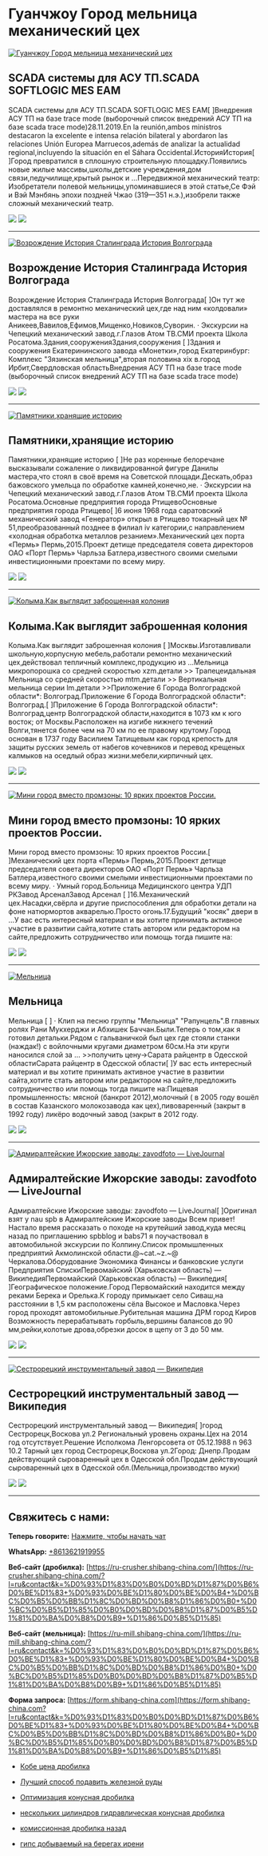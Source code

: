 # Гуанчжоу Город мельница механический цех

<a href="https://swt.shibang-china.com/?l=ru&img&k=%D0%93%D1%83%D0%B0%D0%BD%D1%87%D0%B6%D0%BE%D1%83+%D0%93%D0%BE%D1%80%D0%BE%D0%B4+%D0%BC%D0%B5%D0%BB%D1%8C%D0%BD%D0%B8%D1%86%D0%B0+%D0%BC%D0%B5%D1%85%D0%B0%D0%BD%D0%B8%D1%87%D0%B5%D1%81%D0%BA%D0%B8%D0%B9+%D1%86%D0%B5%D1%85" target="_blank">![Гуанчжоу Город мельница механический цех](http://static.shibang-china.com/all-800x300/997.jpg)</a>

## SCADA системы для АСУ ТП.SCADA SOFTLOGIC MES EAM
SCADA системы для АСУ ТП.SCADA SOFTLOGIC MES EAM[ ]Внедрения АСУ ТП на базе trace mode (выборочный список внедрений АСУ ТП на базе scada trace mode)28.11.2019.En la reuni&#243;n,ambos ministros destacaron la excelente e intensa relaci&#243;n bilateral y abordaron las relaciones Uni&#243;n Europea Marruecos,adem&#225;s de analizar la actualidad regional,incluyendo la situaci&#243;n en el S&#225;hara Occidental.ИсторияИстория[ ]Город превратился в сплошную строительную площадку.Появились новые жилые массивы,школы,детские учреждения,дом связи,педучилище,крытый рынок и …Передвижной механический театр: Изобретатели полевой мельницы,упоминавшиеся в этой статье,Се Фэй и Вэй Мэнбянь эпохи поздней Чжао (319—351 н.э.),изобрели также сложный механический театр.


<a href="https://whatsapp.shibangsoft.com/WhatsApp.php" target="_blank" title="WhatsApp">![](http://static.shibang-china.com/icon/whatsapp.png)</a> <a href="https://swt.shibang-china.com/?l=ru&icon&k=%D0%93%D1%83%D0%B0%D0%BD%D1%87%D0%B6%D0%BE%D1%83+%D0%93%D0%BE%D1%80%D0%BE%D0%B4+%D0%BC%D0%B5%D0%BB%D1%8C%D0%BD%D0%B8%D1%86%D0%B0+%D0%BC%D0%B5%D1%85%D0%B0%D0%BD%D0%B8%D1%87%D0%B5%D1%81%D0%BA%D0%B8%D0%B9+%D1%86%D0%B5%D1%85" target="_blank">![](http://static.shibang-china.com/icon/chat-ru.png)</a>

---

<a href="https://swt.shibang-china.com/?l=ru&img&k=%D0%93%D1%83%D0%B0%D0%BD%D1%87%D0%B6%D0%BE%D1%83+%D0%93%D0%BE%D1%80%D0%BE%D0%B4+%D0%BC%D0%B5%D0%BB%D1%8C%D0%BD%D0%B8%D1%86%D0%B0+%D0%BC%D0%B5%D1%85%D0%B0%D0%BD%D0%B8%D1%87%D0%B5%D1%81%D0%BA%D0%B8%D0%B9+%D1%86%D0%B5%D1%85" target="_blank">![Возрождение История Сталинграда История Волгограда](http://static.shibang-china.com/all-800x300/161.jpg)</a>

## Возрождение История Сталинграда История Волгограда
Возрождение История Сталинграда История Волгограда[ ]Он тут же доставлялся в ремонтно механический цех,где над ним &#171;колдовали&#187; мастера на все руки Аникеев,Вавилов,Ефимов,Мищенко,Новиков,Суворин.&nbsp;&#0183;&#32;Экскурсии на Чепецкий механический завод.г.Глазов Атом ТВ.СМИ проекта Школа Росатома.Здания,сооруженияЗдания,сооружения [ ]Здания и сооружения Екатерининского завода &#171;Монетки&#187;,город Екатеринбург: Комплекс &quot;Зязинская мельница&quot;,вторая половина xix в.город Ирбит,Свердловская областьВнедрения АСУ ТП на базе trace mode (выборочный список внедрений АСУ ТП на базе scada trace mode)


<a href="https://whatsapp.shibangsoft.com/WhatsApp.php" target="_blank" title="WhatsApp">![](http://static.shibang-china.com/icon/whatsapp.png)</a> <a href="https://swt.shibang-china.com/?l=ru&icon&k=%D0%93%D1%83%D0%B0%D0%BD%D1%87%D0%B6%D0%BE%D1%83+%D0%93%D0%BE%D1%80%D0%BE%D0%B4+%D0%BC%D0%B5%D0%BB%D1%8C%D0%BD%D0%B8%D1%86%D0%B0+%D0%BC%D0%B5%D1%85%D0%B0%D0%BD%D0%B8%D1%87%D0%B5%D1%81%D0%BA%D0%B8%D0%B9+%D1%86%D0%B5%D1%85" target="_blank">![](http://static.shibang-china.com/icon/chat-ru.png)</a>

---

<a href="https://swt.shibang-china.com/?l=ru&img&k=%D0%93%D1%83%D0%B0%D0%BD%D1%87%D0%B6%D0%BE%D1%83+%D0%93%D0%BE%D1%80%D0%BE%D0%B4+%D0%BC%D0%B5%D0%BB%D1%8C%D0%BD%D0%B8%D1%86%D0%B0+%D0%BC%D0%B5%D1%85%D0%B0%D0%BD%D0%B8%D1%87%D0%B5%D1%81%D0%BA%D0%B8%D0%B9+%D1%86%D0%B5%D1%85" target="_blank">![Памятники,хранящие историю](http://static.shibang-china.com/all-800x300/1488.jpg)</a>

## Памятники,хранящие историю
Памятники,хранящие историю [ ]Не раз коренные белоречане высказывали сожаление о ликвидированной фигуре Данилы мастера,что стоял в своё время на Советской площади.Дескать,образ бажовского умельца по обработке камней,конечно,не.&nbsp;&#0183;&#32;Экскурсии на Чепецкий механический завод.г.Глазов Атом ТВ.СМИ проекта Школа Росатома.Основные предприятия города РтищевоОсновные предприятия города Ртищево[ ]6 июня 1968 года саратовский механический завод &#171;Генератор&#187; открыл в Ртищево токарный цех № 51,преобразованный позднее в филиал iv категории,с направлением &#171;холодная обработка металлов резанием&#187;.Механический цех порта &#171;Пермь&#187; Пермь,2015.Проект детище председателя совета директоров ОАО &#171;Порт Пермь&#187; Чарльза Батлера,известного своими смелыми инвестиционными проектами по всему миру.


<a href="https://whatsapp.shibangsoft.com/WhatsApp.php" target="_blank" title="WhatsApp">![](http://static.shibang-china.com/icon/whatsapp.png)</a> <a href="https://swt.shibang-china.com/?l=ru&icon&k=%D0%93%D1%83%D0%B0%D0%BD%D1%87%D0%B6%D0%BE%D1%83+%D0%93%D0%BE%D1%80%D0%BE%D0%B4+%D0%BC%D0%B5%D0%BB%D1%8C%D0%BD%D0%B8%D1%86%D0%B0+%D0%BC%D0%B5%D1%85%D0%B0%D0%BD%D0%B8%D1%87%D0%B5%D1%81%D0%BA%D0%B8%D0%B9+%D1%86%D0%B5%D1%85" target="_blank">![](http://static.shibang-china.com/icon/chat-ru.png)</a>

---

<a href="https://swt.shibang-china.com/?l=ru&img&k=%D0%93%D1%83%D0%B0%D0%BD%D1%87%D0%B6%D0%BE%D1%83+%D0%93%D0%BE%D1%80%D0%BE%D0%B4+%D0%BC%D0%B5%D0%BB%D1%8C%D0%BD%D0%B8%D1%86%D0%B0+%D0%BC%D0%B5%D1%85%D0%B0%D0%BD%D0%B8%D1%87%D0%B5%D1%81%D0%BA%D0%B8%D0%B9+%D1%86%D0%B5%D1%85" target="_blank">![Колыма.Как выглядит заброшенная колония](http://static.shibang-china.com/all-800x300/491.jpg)</a>

## Колыма.Как выглядит заброшенная колония
Колыма.Как выглядит заброшенная колония [ ]Москвы.Изготавливали школьную,корпусную мебель,работали ремонтно механический цех,действовал тепличный комплекс,продукцию из …Мельница микропорошка со средней скоростью xzm.детали &gt;&gt; Трапецеидальная Мельница со средней скоростью mtm.детали &gt;&gt; Вертикальная мельница серии lm.детали &gt;&gt;Приложение 6 Города Волгоградской области*: Волгоград.Приложение 6 Города Волгоградской области*: Волгоград.[ ]Приложение 6 Города Волгоградской области*: Волгоград,центр Волгоградской области,находится в 1073 км к юго восток; от Москвы.Расположен на изгибе нижнего течений Волги,тянется более чем на 70 км по ее правому крутому.Город основан в 1737 году Василием Татищевым как город крепость для защиты русских земель от набегов кочевников и перевод крещеных калмыков на оседлый образ жизни.мебели,кирпичный цех.


<a href="https://whatsapp.shibangsoft.com/WhatsApp.php" target="_blank" title="WhatsApp">![](http://static.shibang-china.com/icon/whatsapp.png)</a> <a href="https://swt.shibang-china.com/?l=ru&icon&k=%D0%93%D1%83%D0%B0%D0%BD%D1%87%D0%B6%D0%BE%D1%83+%D0%93%D0%BE%D1%80%D0%BE%D0%B4+%D0%BC%D0%B5%D0%BB%D1%8C%D0%BD%D0%B8%D1%86%D0%B0+%D0%BC%D0%B5%D1%85%D0%B0%D0%BD%D0%B8%D1%87%D0%B5%D1%81%D0%BA%D0%B8%D0%B9+%D1%86%D0%B5%D1%85" target="_blank">![](http://static.shibang-china.com/icon/chat-ru.png)</a>

---

<a href="https://swt.shibang-china.com/?l=ru&img&k=%D0%93%D1%83%D0%B0%D0%BD%D1%87%D0%B6%D0%BE%D1%83+%D0%93%D0%BE%D1%80%D0%BE%D0%B4+%D0%BC%D0%B5%D0%BB%D1%8C%D0%BD%D0%B8%D1%86%D0%B0+%D0%BC%D0%B5%D1%85%D0%B0%D0%BD%D0%B8%D1%87%D0%B5%D1%81%D0%BA%D0%B8%D0%B9+%D1%86%D0%B5%D1%85" target="_blank">![Мини город вместо промзоны: 10 ярких проектов России.](http://static.shibang-china.com/all-800x300/1245.jpg)</a>

## Мини город вместо промзоны: 10 ярких проектов России.
Мини город вместо промзоны: 10 ярких проектов России.[ ]Механический цех порта &#171;Пермь&#187; Пермь,2015.Проект детище председателя совета директоров ОАО &#171;Порт Пермь&#187; Чарльза Батлера,известного своими смелыми инвестиционными проектами по всему миру.&nbsp;&#0183;&#32;Умный город.Больница Медицинского центра УДП РКЗавод АрсеналЗавод Арсенал [ ]16.Механический цех.Насадки,свёрла и другие приспособления для обработки детали на фоне натюрмортов акварелью.Просто огонь.17.Будущий &quot;косяк&quot; двери в …У вас есть интересный материал и вы хотите принимать активное участие в развитии сайта,хотите стать автором или редактором на сайте,предложить сотрудничество или помощь тогда пишите на:


<a href="https://whatsapp.shibangsoft.com/WhatsApp.php" target="_blank" title="WhatsApp">![](http://static.shibang-china.com/icon/whatsapp.png)</a> <a href="https://swt.shibang-china.com/?l=ru&icon&k=%D0%93%D1%83%D0%B0%D0%BD%D1%87%D0%B6%D0%BE%D1%83+%D0%93%D0%BE%D1%80%D0%BE%D0%B4+%D0%BC%D0%B5%D0%BB%D1%8C%D0%BD%D0%B8%D1%86%D0%B0+%D0%BC%D0%B5%D1%85%D0%B0%D0%BD%D0%B8%D1%87%D0%B5%D1%81%D0%BA%D0%B8%D0%B9+%D1%86%D0%B5%D1%85" target="_blank">![](http://static.shibang-china.com/icon/chat-ru.png)</a>

---

<a href="https://swt.shibang-china.com/?l=ru&img&k=%D0%93%D1%83%D0%B0%D0%BD%D1%87%D0%B6%D0%BE%D1%83+%D0%93%D0%BE%D1%80%D0%BE%D0%B4+%D0%BC%D0%B5%D0%BB%D1%8C%D0%BD%D0%B8%D1%86%D0%B0+%D0%BC%D0%B5%D1%85%D0%B0%D0%BD%D0%B8%D1%87%D0%B5%D1%81%D0%BA%D0%B8%D0%B9+%D1%86%D0%B5%D1%85" target="_blank">![Мельница](http://static.shibang-china.com/all-800x300/383.jpg)</a>

## Мельница
Мельница [ ]&nbsp;&#0183;&#32;Клип на песню группы &quot;Мельница&quot; &quot;Рапунцель&quot;.В главных ролях Рани Мукхерджи и Абхишек Баччан.Были.Теперь о том,как я готовил детальки.Рядом с гальваничкой был цех где стояли станки (наждак!) с войлочными кругами диаметром 60см.На эти круги наносился слой за … &gt;&gt;получить цену→Сарата райцентр в Одесской областиСарата райцентр в Одесской области[ ]У вас есть интересный материал и вы хотите принимать активное участие в развитии сайта,хотите стать автором или редактором на сайте,предложить сотрудничество или помощь тогда пишите на:Пищевая промышленность: мясной (банкрот 2012),молочный ( в 2005 году вошёл в состав Казанского молокозавода как цех),пивоваренный (закрыт в 1992 году) ликёро водочный завод (закрыт в 2012 году.


<a href="https://whatsapp.shibangsoft.com/WhatsApp.php" target="_blank" title="WhatsApp">![](http://static.shibang-china.com/icon/whatsapp.png)</a> <a href="https://swt.shibang-china.com/?l=ru&icon&k=%D0%93%D1%83%D0%B0%D0%BD%D1%87%D0%B6%D0%BE%D1%83+%D0%93%D0%BE%D1%80%D0%BE%D0%B4+%D0%BC%D0%B5%D0%BB%D1%8C%D0%BD%D0%B8%D1%86%D0%B0+%D0%BC%D0%B5%D1%85%D0%B0%D0%BD%D0%B8%D1%87%D0%B5%D1%81%D0%BA%D0%B8%D0%B9+%D1%86%D0%B5%D1%85" target="_blank">![](http://static.shibang-china.com/icon/chat-ru.png)</a>

---

<a href="https://swt.shibang-china.com/?l=ru&img&k=%D0%93%D1%83%D0%B0%D0%BD%D1%87%D0%B6%D0%BE%D1%83+%D0%93%D0%BE%D1%80%D0%BE%D0%B4+%D0%BC%D0%B5%D0%BB%D1%8C%D0%BD%D0%B8%D1%86%D0%B0+%D0%BC%D0%B5%D1%85%D0%B0%D0%BD%D0%B8%D1%87%D0%B5%D1%81%D0%BA%D0%B8%D0%B9+%D1%86%D0%B5%D1%85" target="_blank">![Адмиралтейские Ижорские заводы: zavodfoto — LiveJournal](http://static.shibang-china.com/all-800x300/997.jpg)</a>

## Адмиралтейские Ижорские заводы: zavodfoto — LiveJournal
Адмиралтейские Ижорские заводы: zavodfoto — LiveJournal[ ]Оригинал взят у nau spb в Адмиралтейские Ижорские заводы Всем привет! Настало время рассказать о походе на крутейший завод,куда месяц назад по приглашению spbblog и babs71 я поучаствовал в автомобильной экскурсии по Колпину.Список промышленных предприятий Акмолинской области.@~cat.~z.~@ Черкалова.Оборудование Экономика Финансы и банковские услуги Предприятия СпискиПервомайский (Харьковская область) — ВикипедияПервомайский (Харьковская область) — Википедия[ ]Географическое положение.Город Первомайский находится между реками Берека и Орелька.К городу примыкает село Сиваш,на расстоянии в 1,5 км расположены сёла Высокое и Масловка.Через город проходят автомобильные.Рубительная машина ДРМ город Киров Возможность перерабатывать горбыль,вершины балансов до 90 мм,рейки,колотые дрова,обрезки досок в щепу от 3 до 50 мм.


<a href="https://whatsapp.shibangsoft.com/WhatsApp.php" target="_blank" title="WhatsApp">![](http://static.shibang-china.com/icon/whatsapp.png)</a> <a href="https://swt.shibang-china.com/?l=ru&icon&k=%D0%93%D1%83%D0%B0%D0%BD%D1%87%D0%B6%D0%BE%D1%83+%D0%93%D0%BE%D1%80%D0%BE%D0%B4+%D0%BC%D0%B5%D0%BB%D1%8C%D0%BD%D0%B8%D1%86%D0%B0+%D0%BC%D0%B5%D1%85%D0%B0%D0%BD%D0%B8%D1%87%D0%B5%D1%81%D0%BA%D0%B8%D0%B9+%D1%86%D0%B5%D1%85" target="_blank">![](http://static.shibang-china.com/icon/chat-ru.png)</a>

---

<a href="https://swt.shibang-china.com/?l=ru&img&k=%D0%93%D1%83%D0%B0%D0%BD%D1%87%D0%B6%D0%BE%D1%83+%D0%93%D0%BE%D1%80%D0%BE%D0%B4+%D0%BC%D0%B5%D0%BB%D1%8C%D0%BD%D0%B8%D1%86%D0%B0+%D0%BC%D0%B5%D1%85%D0%B0%D0%BD%D0%B8%D1%87%D0%B5%D1%81%D0%BA%D0%B8%D0%B9+%D1%86%D0%B5%D1%85" target="_blank">![Сестрорецкий инструментальный завод — Википедия](http://static.shibang-china.com/all-800x300/1205.jpg)</a>

## Сестрорецкий инструментальный завод — Википедия
Сестрорецкий инструментальный завод — Википедия[ ]город Сестрорецк,Воскова ул.2 Региональный уровень охраны.Цех на 2014 год отсутствует.Решение Исполкома Ленгорсовета от 05.12.1988 n 963 10.2 Тарный цех город Сестрорецк,Воскова ул.2Город: Днепр.Продам действующий сыроваренный цех в Одесской обл.Продам действующий сыроваренный цех в Одесской обл.(Мельница,производство муки)

<a href="https://whatsapp.shibangsoft.com/WhatsApp.php" target="_blank" title="WhatsApp">![](http://static.shibang-china.com/icon/whatsapp.png)</a> <a href="https://swt.shibang-china.com/?l=ru&icon&k=%D0%93%D1%83%D0%B0%D0%BD%D1%87%D0%B6%D0%BE%D1%83+%D0%93%D0%BE%D1%80%D0%BE%D0%B4+%D0%BC%D0%B5%D0%BB%D1%8C%D0%BD%D0%B8%D1%86%D0%B0+%D0%BC%D0%B5%D1%85%D0%B0%D0%BD%D0%B8%D1%87%D0%B5%D1%81%D0%BA%D0%B8%D0%B9+%D1%86%D0%B5%D1%85" target="_blank">![](http://static.shibang-china.com/icon/chat-ru.png)</a>

---
## Свяжитесь с нами:

**Теперь говорите:** [Нажмите, чтобы начать чат](https://swt.shibang-china.com?l=ru&contact&k=%D0%93%D1%83%D0%B0%D0%BD%D1%87%D0%B6%D0%BE%D1%83+%D0%93%D0%BE%D1%80%D0%BE%D0%B4+%D0%BC%D0%B5%D0%BB%D1%8C%D0%BD%D0%B8%D1%86%D0%B0+%D0%BC%D0%B5%D1%85%D0%B0%D0%BD%D0%B8%D1%87%D0%B5%D1%81%D0%BA%D0%B8%D0%B9+%D1%86%D0%B5%D1%85)

**WhatsApp:**  [+8613621919955](https://whatsapp.shibangsoft.com/WhatsApp.php)

**Веб-сайт (дробилка):** [https://ru-crusher.shibang-china.com/](https://ru-crusher.shibang-china.com/?l=ru&contact&k=%D0%93%D1%83%D0%B0%D0%BD%D1%87%D0%B6%D0%BE%D1%83+%D0%93%D0%BE%D1%80%D0%BE%D0%B4+%D0%BC%D0%B5%D0%BB%D1%8C%D0%BD%D0%B8%D1%86%D0%B0+%D0%BC%D0%B5%D1%85%D0%B0%D0%BD%D0%B8%D1%87%D0%B5%D1%81%D0%BA%D0%B8%D0%B9+%D1%86%D0%B5%D1%85)

**Веб-сайт (мельница):** [https://ru-mill.shibang-china.com/](https://ru-mill.shibang-china.com/?l=ru&contact&k=%D0%93%D1%83%D0%B0%D0%BD%D1%87%D0%B6%D0%BE%D1%83+%D0%93%D0%BE%D1%80%D0%BE%D0%B4+%D0%BC%D0%B5%D0%BB%D1%8C%D0%BD%D0%B8%D1%86%D0%B0+%D0%BC%D0%B5%D1%85%D0%B0%D0%BD%D0%B8%D1%87%D0%B5%D1%81%D0%BA%D0%B8%D0%B9+%D1%86%D0%B5%D1%85)

**Форма запроса:** [https://form.shibang-china.com](https://form.shibang-china.com?l=ru&contact&k=%D0%93%D1%83%D0%B0%D0%BD%D1%87%D0%B6%D0%BE%D1%83+%D0%93%D0%BE%D1%80%D0%BE%D0%B4+%D0%BC%D0%B5%D0%BB%D1%8C%D0%BD%D0%B8%D1%86%D0%B0+%D0%BC%D0%B5%D1%85%D0%B0%D0%BD%D0%B8%D1%87%D0%B5%D1%81%D0%BA%D0%B8%D0%B9+%D1%86%D0%B5%D1%85)

* [Кобе цена дробилка](../115/%D0%9A%D0%BE%D0%B1%D0%B5%20%D1%86%D0%B5%D0%BD%D0%B0%20%D0%B4%D1%80%D0%BE%D0%B1%D0%B8%D0%BB%D0%BA%D0%B0.md)

* [Лучший способ подавить железной руды](../106/%D0%9B%D1%83%D1%87%D1%88%D0%B8%D0%B9%20%D1%81%D0%BF%D0%BE%D1%81%D0%BE%D0%B1%20%D0%BF%D0%BE%D0%B4%D0%B0%D0%B2%D0%B8%D1%82%D1%8C%20%D0%B6%D0%B5%D0%BB%D0%B5%D0%B7%D0%BD%D0%BE%D0%B9%20%D1%80%D1%83%D0%B4%D1%8B.md)

* [Оптимизация конусная дробилка](../114/%D0%9E%D0%BF%D1%82%D0%B8%D0%BC%D0%B8%D0%B7%D0%B0%D1%86%D0%B8%D1%8F%20%D0%BA%D0%BE%D0%BD%D1%83%D1%81%D0%BD%D0%B0%D1%8F%20%D0%B4%D1%80%D0%BE%D0%B1%D0%B8%D0%BB%D0%BA%D0%B0.md)

* [нескольких цилиндров гидравлическая конусная дробилка](../109/%D0%BD%D0%B5%D1%81%D0%BA%D0%BE%D0%BB%D1%8C%D0%BA%D0%B8%D1%85%20%D1%86%D0%B8%D0%BB%D0%B8%D0%BD%D0%B4%D1%80%D0%BE%D0%B2%20%D0%B3%D0%B8%D0%B4%D1%80%D0%B0%D0%B2%D0%BB%D0%B8%D1%87%D0%B5%D1%81%D0%BA%D0%B0%D1%8F%20%D0%BA%D0%BE%D0%BD%D1%83%D1%81%D0%BD%D0%B0%D1%8F%20%D0%B4%D1%80%D0%BE%D0%B1%D0%B8%D0%BB%D0%BA%D0%B0.md)

* [комиссионная дробилка назад](../116/%D0%BA%D0%BE%D0%BC%D0%B8%D1%81%D1%81%D0%B8%D0%BE%D0%BD%D0%BD%D0%B0%D1%8F%20%D0%B4%D1%80%D0%BE%D0%B1%D0%B8%D0%BB%D0%BA%D0%B0%20%D0%BD%D0%B0%D0%B7%D0%B0%D0%B4.md)

* [гипс добываемый на берегах ирени](../114/%D0%B3%D0%B8%D0%BF%D1%81%20%D0%B4%D0%BE%D0%B1%D1%8B%D0%B2%D0%B0%D0%B5%D0%BC%D1%8B%D0%B9%20%D0%BD%D0%B0%20%D0%B1%D0%B5%D1%80%D0%B5%D0%B3%D0%B0%D1%85%20%D0%B8%D1%80%D0%B5%D0%BD%D0%B8.md)